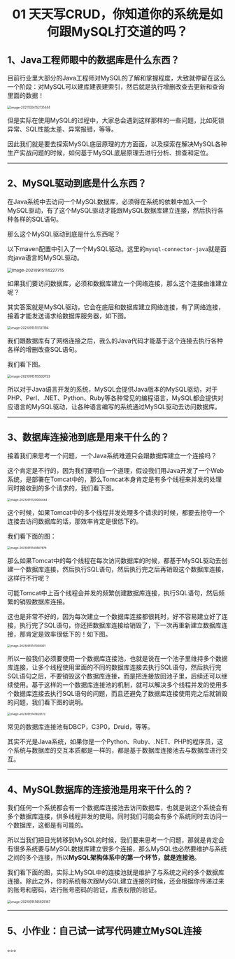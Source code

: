 <h1 align="center">01 天天写CRUD，你知道你的系统是如何跟MySQL打交道的吗？</h1>



## 1、Java工程师眼中的数据库是什么东西？

目前行业里大部分的Java工程师对MySQL的了解和掌握程度，大致就停留在这么一个阶段：对MySQL可以建库建表建索引，然后就是执行增删改查去更新和查询里面的数据！

<img src="https://studyimages.oss-cn-beijing.aliyuncs.com/img/mysql/01-33/202210201122252.png" alt="image-20211004152131444" style="zoom:50%;" />

但是实际在使用MySQL的过程中，大家总会遇到这样那样的一些问题，比如死锁异常、SQL性能太差、异常报错，等等。

因此我们就是要去探索MySQL底层原理的方方面面，以及探索在解决MySQL各种生产实战问题的时候，如何基于MySQL底层原理去进行分析、排查和定位。

***



## 2、MySQL驱动到底是什么东西？

在Java系统中去访问一个MySQL数据库，必须得在系统的依赖中加入一个MySQL驱动，有了这个MySQL驱动才能跟MySQL数据库建立连接，然后执行各种各样的SQL语句。

那么这个MySQL驱动到底是什么东西呢？

以下maven配置中引入了一个MySQL驱动。这里的`mysql-connector-java`就是面向java语言的MySQL驱动。

<img src="https://studyimages.oss-cn-beijing.aliyuncs.com/img/mysql/01-33/202210201122254.png" alt="image-20210915114227715" style="zoom:67%;" />

如果我们要访问数据库，必须和数据库建立一个网络连接，那么这个连接由谁建立呢？

其实答案就是MySQL驱动，它会在底层和数据库建立网络连接，有了网络连接，接着才能发送请求给数据库服务器，如下图。

<img src="https://studyimages.oss-cn-beijing.aliyuncs.com/img/mysql/01-33/202210201122255.png" alt="image-20210915115131194" style="zoom:50%;" />

我们跟数据库有了网络连接之后，我么的Java代码才能基于这个连接去执行各种各样的增删改查SQL语句。

我们看下图。

<img src="https://studyimages.oss-cn-beijing.aliyuncs.com/img/mysql/01-33/202210201122256.png" alt="image-20210915115500753" style="zoom:50%;" />

所以对于Java语言开发的系统，MySQL会提供Java版本的MySQL驱动，对于PHP、Perl、.NET、Python、Ruby等各种常见的编程语言，MySQL都会提供对应语言的MySQL驱动，让各种语言编写的系统通过MySQL驱动去访问数据库。

***



## 3、数据库连接池到底是用来干什么的？

接着我们来思考一个问题，一个Java系统难道只会跟数据库建立一个连接吗？

这个肯定是不行的，因为我们要明白一个道理，假设我们用Java开发了一个Web系统，是部署在Tomcat中的，那么Tomcat本身肯定是有多个线程来并发的处理同时接收到的多个请求的，我们看下图。

<img src="https://studyimages.oss-cn-beijing.aliyuncs.com/img/mysql/01-33/202210201122257.png" alt="image-20210915120004444" style="zoom:45%;" />

这个时候，如果Tomcat中的多个线程并发处理多个请求的时候，都要去抢夺一个连接去访问数据库的话，那效率肯定是很低下的。

我们看下面的图：

<img src="https://studyimages.oss-cn-beijing.aliyuncs.com/img/mysql/01-33/202210201122258.png" alt="image-20210915140807879" style="zoom:45%;" />

那么如果Tomcat中的每个线程在每次访问数据库的时候，都基于MySQL驱动去创建一个数据库连接，然后执行SQL语句，然后执行完之后再销毁这个数据库连接，这样行不行呢？

可能Tomcat中上百个线程会并发的频繁创建数据库连接，执行SQL语句，然后频繁的销毁数据库连接。

这也是非常不好的，因为每次建立一个数据库连接都很耗时，好不容易建立好了连接，执行完了SQL语句，你还把数据库连接给销毁了，下一次再重新建立数据库连接，那肯定是效率很低下的！如下图。

<img src="https://studyimages.oss-cn-beijing.aliyuncs.com/img/mysql/01-33/202210201122259.png" alt="image-20210915141359301" style="zoom:45%;" />

所以一般我们必须要使用一个数据库连接池，也就是说在一个池子里维持多个数据库连接，让多个线程使用里面的不同的数据库连接去执行SQL语句，然后执行完SQL语句之后，不要销毁这个数据库连接，而是把连接放回池子里，后续还可以继续使用。基于这样的一个数据库连接池的机制，就可以解决多个线程并发的使用多个数据库连接去执行SQL语句的问题，而且还避免了数据库连接使用完之后就销毁的问题，我们看下图的说明。

<img src="https://studyimages.oss-cn-beijing.aliyuncs.com/img/mysql/01-33/202210201122260.png" alt="image-20210915141826173" style="zoom:45%;" />

常见的数据库连接池有DBCP，C3P0，Druid，等等。

其实不光是Java系统，如果你是一个Python、Ruby、.NET、PHP的程序员，这个系统与数据库的交互本质都是一样的，都是基于数据库连接池去与数据库进行交互。

***



## 4、MySQL数据库的连接池是用来干什么的？

我们任何一个系统都会有一个数据库连接池去访问数据库，也就是说这个系统会有多个数据库连接，供多线程并发的使用。同时我们可能会有多个系统同时去访问一个数据库，这都是有可能的。

所以当我们把目光转移到MySQL的时候，我们要来思考一个问题，那就是肯定会有很多系统要与MySQL数据库建立很多个连接，那么MySQL也必然要维护与系统之间的多个连接，所以**MySQL架构体系中的第一个环节，就是连接池**。

我们看下面的图，实际上MySQL中的连接池就是维护了与系统之间的多个数据库连接。除此之外，你的系统每次跟MySQL建立连接的时候，还会根据你传递过来的账号和密码，进行账号密码的验证，库表权限的验证。

<img src="https://studyimages.oss-cn-beijing.aliyuncs.com/img/mysql/01-33/202210201122261.png" alt="image-20210915145825167" style="zoom:50%;" />



***

## 5、小作业：自己试一试写代码建立MySQL连接

。。。
